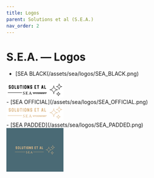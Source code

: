 ```yaml
---
title: Logos
parent: Solutions et al (S.E.A.)
nav_order: 2
---
```


# S.E.A. — Logos

- [SEA BLACK(/assets/sea/logos/SEA_BLACK.png)&nbsp;&nbsp;
<img style="height: auto; width:150px;" src="/assets/sea/logos/SEA-BLACK.png" />
<br />
- [SEA OFFICIAL](/assets/sea/logos/SEA_OFFICIAL.png)&nbsp;&nbsp;
<img style="height: auto; width:150px;" src="/assets/sea/logos/SEA-OFFICIAL.png" />
<br />
- [SEA PADDED](/assets/sea/logos/SEA_PADDED.png)&nbsp;&nbsp;
<img style="height: auto; width:150px;" src="/assets/sea/logos/SEA-PADDED.png" />
<br />
